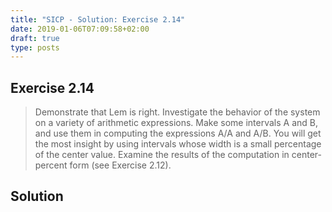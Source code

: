 ```yaml
---
title: "SICP - Solution: Exercise 2.14"
date: 2019-01-06T07:09:58+02:00
draft: true
type: posts
---
```


## Exercise 2.14

> Demonstrate that Lem is right. Investigate the behavior of the system on a variety of arithmetic expressions. Make some intervals A and B, and use them in computing the expressions A/A and A/B. You will get the most insight by using intervals whose width is a small percentage of the center value. Examine the results of the computation in center-percent form (see Exercise 2.12).

## Solution
